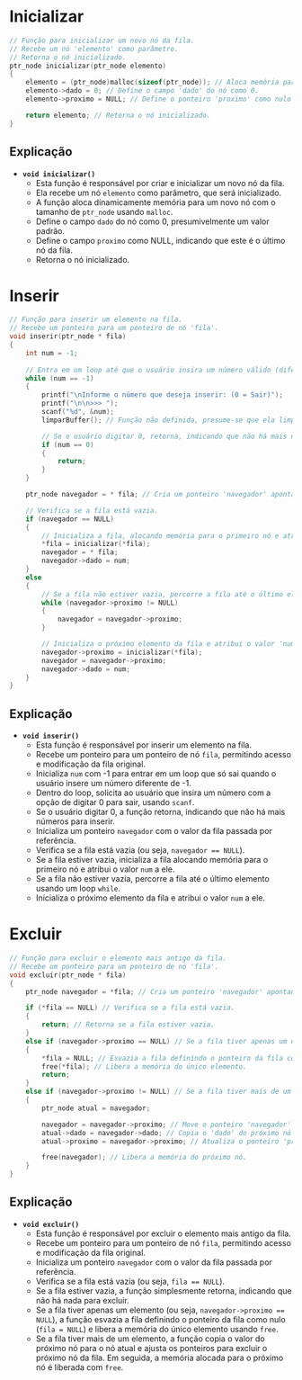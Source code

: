 # Inicializar

```c
// Função para inicializar um novo nó da fila.
// Recebe um nó 'elemento' como parâmetro.
// Retorna o nó inicializado.
ptr_node inicializar(ptr_node elemento)
{
    elemento = (ptr_node)malloc(sizeof(ptr_node)); // Aloca memória para um novo nó.
    elemento->dado = 0; // Define o campo 'dado' do nó como 0.
    elemento->proximo = NULL; // Define o ponteiro 'proximo' como nulo (indicando o final da fila).

    return elemento; // Retorna o nó inicializado.
}
```

## Explicação

- **`void inicializar()`**
    - Esta função é responsável por criar e inicializar um novo nó da fila.
    - Ela recebe um nó `elemento` como parâmetro, que será inicializado.
    - A função aloca dinamicamente memória para um novo nó com o tamanho de `ptr_node` usando `malloc`.
    - Define o campo `dado` do nó como 0, presumivelmente um valor padrão.
    - Define o campo `proximo` como NULL, indicando que este é o último nó da fila.
    - Retorna o nó inicializado.

# Inserir

```c
// Função para inserir um elemento na fila.
// Recebe um ponteiro para um ponteiro de nó 'fila'.
void inserir(ptr_node * fila)
{
    int num = -1;
    
    // Entra em um loop até que o usuário insira um número válido (diferente de -1).
    while (num == -1)
    {
        printf("\nInforme o número que deseja inserir: (0 = Sair)");
        printf("\n\n>>> ");
        scanf("%d", &num);
        limparBuffer(); // Função não definida, presume-se que ela limpa o buffer de entrada.

        // Se o usuário digitar 0, retorna, indicando que não há mais números para inserir.
        if (num == 0)
        {
            return;
        }
    }

    ptr_node navegador = * fila; // Cria um ponteiro 'navegador' apontando para a fila.

    // Verifica se a fila está vazia.
    if (navegador == NULL)
    {
        // Inicializa a fila, alocando memória para o primeiro nó e atribuindo o valor 'num'.
        *fila = inicializar(*fila);
        navegador = * fila;
        navegador->dado = num;
    }
    else
    {
        // Se a fila não estiver vazia, percorre a fila até o último elemento.
        while (navegador->proximo != NULL)
        {
            navegador = navegador->proximo;
        }

        // Inicializa o próximo elemento da fila e atribui o valor 'num' a ele.
        navegador->proximo = inicializar(*fila);
        navegador = navegador->proximo;
        navegador->dado = num;
    }
}
```

## Explicação

- **`void inserir()`**
    - Esta função é responsável por inserir um elemento na fila.
    - Recebe um ponteiro para um ponteiro de nó `fila`, permitindo acesso e modificação da fila original.
    - Inicializa `num` com -1 para entrar em um loop que só sai quando o usuário insere um número diferente de -1.
    - Dentro do loop, solicita ao usuário que insira um número com a opção de digitar 0 para sair, usando `scanf`.
    - Se o usuário digitar 0, a função retorna, indicando que não há mais números para inserir.
    - Inicializa um ponteiro `navegador` com o valor da fila passada por referência.
    - Verifica se a fila está vazia (ou seja, `navegador == NULL`).
    - Se a fila estiver vazia, inicializa a fila alocando memória para o primeiro nó e atribui o valor `num` a ele.
    - Se a fila não estiver vazia, percorre a fila até o último elemento usando um loop `while`.
    - Inicializa o próximo elemento da fila e atribui o valor `num` a ele.

# Excluir

```c
// Função para excluir o elemento mais antigo da fila.
// Recebe um ponteiro para um ponteiro de nó 'fila'.
void excluir(ptr_node * fila)
{
    ptr_node navegador = *fila; // Cria um ponteiro 'navegador' apontando para a fila.

    if (*fila == NULL) // Verifica se a fila está vazia.
    {
        return; // Retorna se a fila estiver vazia.
    }
    else if (navegador->proximo == NULL) // Se a fila tiver apenas um elemento.
    {
        *fila = NULL; // Esvazia a fila definindo o ponteiro da fila como nulo.
        free(*fila); // Libera a memória do único elemento.
        return;
    }
    else if (navegador->proximo != NULL) // Se a fila tiver mais de um elemento.
    {
        ptr_node atual = navegador;

        navegador = navegador->proximo; // Move o ponteiro 'navegador' para o próximo nó.
        atual->dado = navegador->dado; // Copia o 'dado' do próximo nó para o nó atual.
        atual->proximo = navegador->proximo; // Atualiza o ponteiro 'proximo' do nó atual.

        free(navegador); // Libera a memória do próximo nó.
    }
}
```

## Explicação

- **`void excluir()`**
    - Esta função é responsável por excluir o elemento mais antigo da fila.
    - Recebe um ponteiro para um ponteiro de nó `fila`, permitindo acesso e modificação da fila original.
    - Inicializa um ponteiro `navegador` com o valor da fila passada por referência.
    - Verifica se a fila está vazia (ou seja, `fila == NULL`).
    - Se a fila estiver vazia, a função simplesmente retorna, indicando que não há nada para excluir.
    - Se a fila tiver apenas um elemento (ou seja, `navegador->proximo == NULL`), a função esvazia a fila definindo o ponteiro da fila como nulo (`fila = NULL`) e libera a memória do único elemento usando `free`.
    - Se a fila tiver mais de um elemento, a função copia o valor do próximo nó para o nó atual e ajusta os ponteiros para excluir o próximo nó da fila. Em seguida, a memória alocada para o próximo nó é liberada com `free`.
